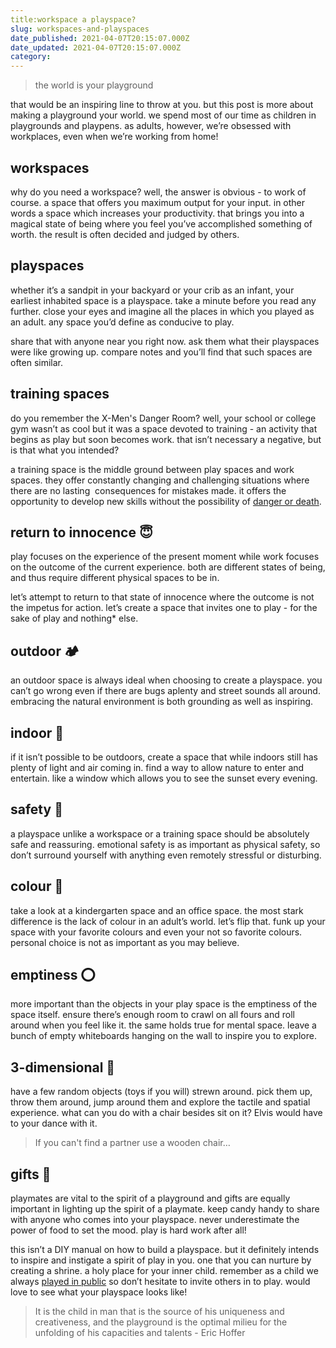 ```yaml
---
title:workspace a playspace?
slug: workspaces-and-playspaces
date_published: 2021-04-07T20:15:07.000Z
date_updated: 2021-04-07T20:15:07.000Z
category: 
---
```

> the world is your playground

that would be an inspiring line to throw at you. but this post is more about making a playground your world. we spend most of our time as children in playgrounds and playpens. as adults, however, we’re obsessed with workplaces, even when we’re working from home!

## workspaces

why do you need a workspace? well, the answer is obvious - to work of course. a space that offers you maximum output for your input. in other words a space which increases your productivity. that brings you into a magical state of being where you feel you’ve accomplished something of worth. the result is often decided and judged by others.

## playspaces

whether it’s a sandpit in your backyard or your crib as an infant, your earliest inhabited space is a playspace. take a minute before you read any further. close your eyes and imagine all the places in which you played as an adult. any space you’d define as conducive to play.

share that with anyone near you right now. ask them what their playspaces were like growing up. compare notes and you’ll find that such spaces are often similar.

## training spaces

do you remember the X-Men's Danger Room? well, your school or college gym wasn’t as cool but it was a space devoted to training - an activity that begins as play but soon becomes work. that isn’t necessary a negative, but is that what you intended?

a training space is the middle ground between play spaces and work spaces. they offer constantly changing and challenging situations where there are no lasting  consequences for mistakes made. it offers the opportunity to develop new skills without the possibility of [danger or death](/danger-and-death/).

## return to innocence 😇

play focuses on the experience of the present moment while work focuses on the outcome of the current experience. both are different states of being, and thus require different physical spaces to be in.

let’s attempt to return to that state of innocence where the outcome is not the impetus for action. let’s create a space that invites one to play - for the sake of play and nothing* else.

## outdoor 🏕

an outdoor space is always ideal when choosing to create a playspace. you can’t go wrong even if there are bugs aplenty and street sounds all around. embracing the natural environment is both grounding as well as inspiring.

## indoor 🏰

if it isn’t possible to be outdoors, create a space that while indoors still has plenty of light and air coming in. find a way to allow nature to enter and entertain. like a window which allows you to see the sunset every evening.

## safety 🚸

a playspace unlike a workspace or a training space should be absolutely safe and reassuring. emotional safety is as important as physical safety, so don’t surround yourself with anything even remotely stressful or disturbing.

## colour 🌈

take a look at a kindergarten space and an office space. the most stark difference is the lack of colour in an adult’s world. let’s flip that. funk up your space with your favorite colours and even your not so favorite colours. personal choice is not as important as you may believe.

## emptiness ⭕️

more important than the objects in your play space is the emptiness of the space itself. ensure there’s enough room to crawl on all fours and roll around when you feel like it. the same holds true for mental space. leave a bunch of empty whiteboards hanging on the wall to inspire you to explore.

## 3-dimensional 🎢

have a few random objects (toys if you will) strewn around. pick them up, throw them around, jump around them and explore the tactile and spatial experience. what can you do with a chair besides sit on it? Elvis would have to your dance with it.

> If you can't find a partner use a wooden chair…

## gifts 🎁

playmates are vital to the spirit of a playground and gifts are equally important in lighting up the spirit of a playmate. keep candy handy to share with anyone who comes into your playspace. never underestimate the power of food to set the mood. play is hard work after all!

this isn’t a DIY manual on how to build a playspace. but it definitely intends to inspire and instigate a spirit of play in you. one that you can nurture by creating a shrine. a holy place for your inner child. remember as a child we always [played in public](/playing-in-public/) so don’t hesitate to invite others in to play. would love to see what your playspace looks like!

> It is the child in man that is the source of his uniqueness and creativeness, and the playground is the optimal milieu for the unfolding of his capacities and talents - Eric Hoffer
